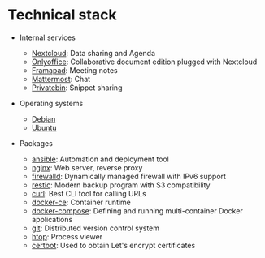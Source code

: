 # Technical stack

- Internal services
  - [Nextcloud](https://nextcloud.com): Data sharing and Agenda
  - [Onlyoffice](https://www.onlyoffice.com/): Collaborative document edition plugged with Nextcloud
  - [Framapad](https://framapad.org/): Meeting notes
  - [Mattermost](https://mattermost.org): Chat
  - [Privatebin](https://privatebin.info/): Snippet sharing

- Operating systems
  - [Debian](https://www.debian.org)
  - [Ubuntu](https://ubuntu.com)

- Packages
  - [ansible](https://www.ansible.com/): Automation and deployment tool
  - [nginx](https://www.nginx.com): Web server, reverse proxy
  - [firewalld](https://firewalld.org/): Dynamically managed firewall with IPv6 support
  - [restic](https://restic.net): Modern backup program with S3 compatibility
  - [curl](https://curl.se): Best CLI tool for calling URLs
  - [docker-ce](https://www.docker.com/products/container-runtime): Container runtime
  - [docker-compose](https://docs.docker.com/compose): Defining and running multi-container Docker applications
  - [git](https://git-scm.com): Distributed version control system
  - [htop](https://htop.dev): Process viewer
  - [certbot](https://certbot.eff.org/): Used to obtain Let's encrypt certificates
